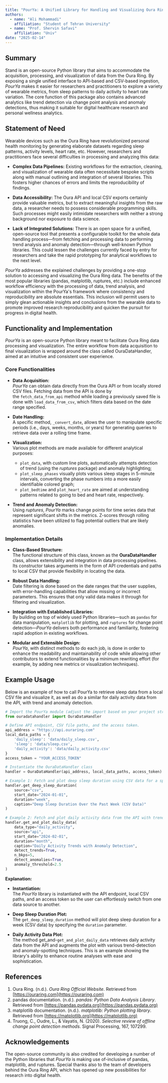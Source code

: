 ```yaml
---
title: "PourYa: A Unified Library for Handling and Visualizing Oura Ring Data"
authors:
  - name: "Ali Mohammadi"
    affiliation: "Student of Tehran University"
  - name: "Prof. Shervin Safavi"
    affiliation: "Univ"
date: "2025-02-14"
---
```


## Summary

Stand is an open-source Python library that aims to accommodate the acquisition, processing, and visualization of data from the Oura Ring. By exposing a single unified interface to API-based and CSV-based ingestion, *PourYa* makes it easier for researchers and practitioners to explore a variety of wearable metrics, from sleep patterns to daily activity to heart rate variation. The core function of this package also contains advanced analytics like trend detection via change point analysis and anomaly detections, thus making it suitable for digital healthcare research and personal wellness analytics.

## Statement of Need

Wearable devices such as the Oura Ring have revolutionized personal health monitoring by generating elaborate datasets regarding sleep patterns, activity levels, heart rate, etc. However, researchers and practitioners face several difficulties in processing and analyzing this data:

- **Complex Data Pipelines:** Existing workflows for the extraction, cleaning, and visualization of wearable data often necessitate bespoke scripts along with manual outlining and integration of several libraries. This fosters higher chances of errors and limits the reproducibility of findings.
  
- **Data Accessibility:** The Oura API and local CSV exports certainly provide valuable metrics, but to extract meaningful insights from the raw data, a researcher needs to possess considerable programming skills. Such processes might easily intimidate researchers with neither a strong background nor exposure to data science.

- **Lack of Integrated Solutions:** There is an open space for a unified, open-source tool that presents a configurable toolkit for the whole data handling process—from fetching and processing data to performing trend analysis and anomaly detection—through well-known Python libraries. This could lessen the challenges currently faced by entry for researchers and take the rapid prototyping for analytical workflows to the next level.

*PourYa* addresses the explained challenges by providing a one-stop solution to accessing and visualizing the Oura Ring data. The benefits of the most popular libraries (pandas, matplotlib, ruptures, etc.) include enhanced workflow efficiency with the processing of data, trend analysis, and visualization within the PourYa's framework where consistency and reproducibility are absolute essentials. This inclusion will permit users to simply glean actionable insights and conclusions from the wearable data to promote improved research reproducibility and quicken the pursuit for progress in digital health. 


## Functionality and Implementation

*PourYa* is an open-source Python library meant to facilitate Oura Ring data processing and visualization. The entire workflow from data acquisition to final visualization is wrapped around the class called OuraDataHandler, aimed at an intuitive and consistent user experience.


### Core Functionalities

- **Data Acquisition:**  
  *PourYa* can obtain data directly from the Oura API or from locally stored CSV files. Fetching data from the API is done by the `fetch_data_from_api` method while loading a previously saved file is done with `load_data_from_csv`, which filters data based on the date range specified.
  
- **Date Handling:**  
  A specific method, `_convert_date`, allows the user to manipulate specific periods (i.e., days, weeks, months, or years) for generating queries to retrieve data over a rolling time frame.
  
- **Visualization:**  
  Various plot methods are made available for different analytical purposes:
  - `plot_data`, with custom line plots, automatically attempts detection of trend (using the *ruptures* package) and anomaly highlighting;
  - `plot_sleep_phases` visually plots various sleep stages in 5-minute intervals, converting the phase numbers into a more easily identifiable colored graph;
  - `plot_bedtime` and `plot_heart_rate` are aimed at understanding patterns related to going to bed and heart rate, respectively.


- **Trend and Anomaly Detection:**  
  Using *ruptures*, *PourYa*  marks change points for time series data that represent significant shifts in the metrics. Z-scores through rolling statistics have been utilized to flag potential outliers that are likely anomalies.


### Implementation Details

- **Class-Based Structure:**  
  The functional structure of this class, known as the **OuraDataHandler** class, allows extensibility and integration in data processing pipelines. Its constructor takes arguments in the form of API credentials and paths to local CSV that provide flexibility in locating the data.


- **Robust Data Handling:**  
  Date filtering is done based on the date ranges that the user supplies, with error-handling capabilities that allow missing or incorrect parameters. This ensures that only valid data makes it through for filtering and visualization. 


- **Integration with Established Libraries:**  
  By building on top of widely used Python libraries—such as `pandas` for data manipulation, `matplotlib` for plotting, and `ruptures` for change point detection—*PourYa* delivers both performance and familiarity, fostering rapid adoption in existing workflows.

- **Modular and Extensible Design:**  
*PourYa*, with distinct methods to do each job, is done in order to enhance the readability and maintainability of code while allowing other contributors to extend functionalities by a minimum rewriting effort (for example, by adding new metrics or visualization techniques).

## Example Usage

Below is an example of how to call PourYa to retrieve sleep data from a local CSV file and visualize it, as well as do a similar for daily activity data from the API, with trend and anomaly detection.


```python
# Import the PourYa module (adjust the import based on your project structure)
from ouradatahandler import OuraDataHandler

# Define API endpoint, CSV file paths, and the access token.
api_address = "https://api.ouraring.com"
local_data_paths = {
    'daily_sleep': 'data/daily_sleep.csv',
    'sleep': 'data/sleep.csv',
    'daily_activity': 'data/daily_activity.csv'
}
access_token = "YOUR_ACCESS_TOKEN"

# Instantiate the OuraDataHandler class
handler = OuraDataHandler(api_address, local_data_paths, access_token)

# Example 1: Fetch and plot deep sleep duration using CSV data for a specific period
handler.get_deep_sleep_duration(
    source="csv",
    start_date="2024-01-01",
    duration="week",
    caption="Deep Sleep Duration Over the Past Week (CSV Data)"
)

# Example 2: Fetch and plot daily activity data from the API with trend and anomaly detection
handler.get_and_plot_daily_data(
    data_type="daily_activity",
    source="api",
    start_date="2024-02-01",
    duration="month",
    caption="Daily Activity Trends with Anomaly Detection",
    detect_trends=True,
    n_bkps=5,
    detect_anomalies=True,
    anomaly_threshold=2.5
)

```
**Explanation:**

- **Instantiation:**  
The *PourYa* library is instantiated with the API endpoint, local CSV paths, and an access token so the user can effortlessly switch from one data source to another.


- **Deep Sleep Duration Plot:**  
  The `get_deep_sleep_duration` method will plot deep sleep duration for a week (CSV data) by specifying the `duration` parameter.


- **Daily Activity Data Plot:**  
  The method get_and-`get_and_plot_daily_data` retrieves daily activity data from the API and augments the plot with various trend-detection and anomaly-spotting techniques. This is an example showing the library's ability to enhance routine analyses with ease and sophistication.
  
## References

1. Oura Ring. (n.d.). *Oura Ring Official Website*. Retrieved from [https://ouraring.com](https://ouraring.com)
2. pandas documentation. (n.d.). *pandas: Python Data Analysis Library*. Retrieved from [https://pandas.pydata.org](https://pandas.pydata.org)
3. matplotlib documentation. (n.d.). *matplotlib: Python plotting library*. Retrieved from [https://matplotlib.org](https://matplotlib.org)
4. Truong, C., Oudre, L., & Vayatis, N. (2020). *Selective review of offline change point detection methods*. Signal Processing, 167, 107299.

## Acknowledgements

The open-source community is also credited for developing a number of the Python libraries that *PourYa* is making use of-inclusive of pandas, matplotlib, and ruptures. Special thanks also to the team of developers behind the Oura Ring API, which has opened up new possibilities for research into digital health.
